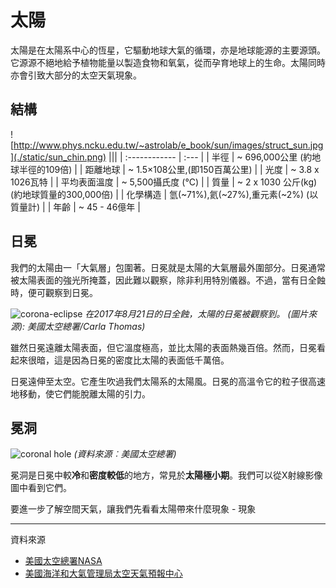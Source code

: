 # 太陽

太陽是在太陽系中心的恆星，它驅動地球大氣的循環，亦是地球能源的主要源頭。它源源不絕地給予植物能量以製造食物和氧氣，從而孕育地球上的生命。太陽同時亦會引致大部分的太空天氣現象。

## 結構 

![http://www.phys.ncku.edu.tw/~astrolab/e_book/sun/images/struct_sun.jpg](./static/sun_chin.png)
|||
| :------------ | :--- |
| 半徑             | ~ 696,000公里 (約地球半徑的109倍) |
| 距離地球     | ~ 1.5×108公里,(即150百萬公里)               |
| 光度         | ~ 3.8 x 1026瓦特                            |
| 平均表面溫度 | ~ 5,500攝氏度 (°C)                         |
| 質量         | ~ 2 x 1030 公斤(kg) (約地球質量的300,000倍) |
| 化學構造     | 氫(~71%),氦(~27%),重元素(~2%) (以質量計)  |
| 年齡         | ~ 45 - 46億年                               |

## 日冕

我們的太陽由一「大氣層」包圍著。日冕就是太陽的大氣層最外圍部分。日冕通常被太陽表面的強光所掩蓋，因此難以觀察，除非利用特別儀器。不過，當有日全蝕時，便可觀察到日冕。

![corona-eclipse](./static/corona-eclipse.jpg)
*在2017年8月21日的日全蝕，太陽的日冕被觀察到。 (圖片來源): 美國太空總署/Carla Thomas)*

雖然日冕遠離太陽表面，但它溫度極高，並比太陽的表面熱幾百倍。然而，日冕看起來很暗，這是因為日冕的密度比太陽的表面低千萬倍。

日冕遠伸至太空。它產生吹過我們太陽系的太陽風。日冕的高溫令它的粒子很高速地移動，使它們能脫離太陽的引力。

## 冕洞

![coronal hole](./static/0306_hole.jpg)
*(資料來源︰美國太空總署)*

冕洞是日冕中較**冷**和**密度較低**的地方，常見於**太陽極小期**。我們可以從X射線影像圖中看到它們。

要進一步了解空間天氣，讓我們先看看太陽帶來什麼現象 - 現象

---
資料來源

- [美國太空總署NASA](<https://www.nasa.gov/>)
- [美國海洋和大氣管理局太空天氣預報中心](https://www.swpc.noaa.gov/)
